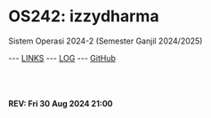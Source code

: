 ---
---

# OS242: izzydharma

Sistem Operasi 2024-2 (Semester Ganjil 2024/2025)

--- [LINKS](LINKS/) --- [LOG](TXT/mylog.txt) --- [GitHub](https://github.com/izzydharma/os242)


```

```

<br><b>
#### REV: Fri 30 Aug 2024 21:00
<br>
